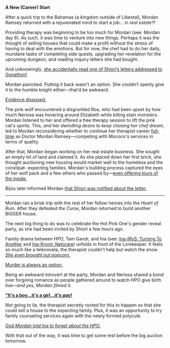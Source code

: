 **A New (Career) Start**

After a quick trip to the Bahamas (a kingdom outside of Libestal), Mordan Ramsey returned with a rejuvenated mind to start a job… in *real estate?!*

Providing therapy was beginning to be too much for Mordan (see: Mordan day 6). As such, it was time to venture into new things. Perhaps it was the thought of selling houses that could make a profit without the stress of having to deal with the emotions. But for now, the chef had to do her daily, mundane tasks of completing side quests, upgrading her revelation for the upcoming dungeon, and reading inquiry letters she had bought. 


And unknowingly, [she accidentally read one of Shiori’s letters addressed to Gonathon!](https://www.youtube.com/live/WG748SwXQVo?t=389)



Mordan panicked. Putting it back wasn't an option. She couldn’t openly give it to the humble knight either—that’d be awkward.


[Evidence disposed.](#embed:https://www.youtube.com/live/WG748SwXQVo?t=650) 


The pink wolf encountered a disgruntled Roa, who had been upset by how much Nerissa was hovering around Elizabeth while killing stain monsters. Mordan listened to her and offered a free therapy session to lift the pink cat's spirits. This, *and her dwindling desire to keep chasing her chef dream*, led to Mordan reconsidering whether to continue her therapist career [full-time](https://www.youtube.com/live/WG748SwXQVo?t=1927) as *Doctor* Mordan Ramsey—competing with Mococo's services in terms of quality. 


After that, Mordan began working on her real estate business. She sought an empty lot of land and claimed it. As she placed down her first brick, she thought auctioning new housing would market well to the homeless and the constipat- expecting families. Mordan's  building process captured the eyes of her wolf pack and a few others who passed by—[even offering tours of the inside.](https://www.youtube.com/live/WG748SwXQVo?t=4571)


Bijou later informed Mordan [that Shiori was notified about the letter.](https://www.youtube.com/live/WG748SwXQVo?t=4673) 


----

Mordan ran a brisk trip with the rest of her fellow heroes into the *Heart of Ruin*. After they defeated *the Curse*, Mordan returned to build another BIGGER house.

The next big thing to do was to celebrate the Hot Pink One's gender reveal party, as she had been invited by Shiori a few hours ago. 

Family drama between HPO, Tam Gandr, and Ina (see: [Ina-IRyS: Turning To Another](#edge:ina-irys-right-2-left-2) and [Ina-Kronii: Netorare](#edge:kronii-ina-left-1-right-1)) unfolds in front of the Lorekeeper. It feels so much like a telenovela, the therapist couldn't help but watch the show. [*She even brought out popcorn.*](https://www.youtube.com/live/WG748SwXQVo?t=11440)

[Murder is always an option.](https://www.youtube.com/live/WG748SwXQVo?t=11842)

Being an awkward introvert at the party, Mordan and Nerissa shared a bond over forgoing romance as people gathered around to watch HPO give birth live—*and yes, Mordan filmed it.*

[**"It's a boy...it's a girl...it's *gay*!**](#embed:https://www.youtube.com/live/WG748SwXQVo?t=12075)

Not going to lie, the therapist secretly rooted for this to happen so that she could sell a house to the expecting family. Plus, it was an opportunity to try family counseling services again with the newly formed polycule. 

*[God Mordan told Ina to forget about the HPO.](https://www.youtube.com/live/WG748SwXQVo?t=15053)* 

With that out of the way, it was time to get some rest before the big auction tomorrow.